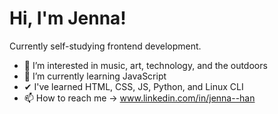 # Hi, I'm Jenna!

Currently self-studying frontend development.

- 👀 I’m interested in music, art, technology, and the outdoors
- 🌱 I’m currently learning JavaScript
- ✔  I've learned HTML, CSS, JS, Python, and Linux CLI
- 📫 How to reach me -> www.linkedin.com/in/jenna--han
